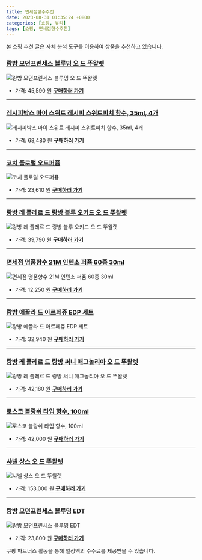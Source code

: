 ```yaml
---
title: 면세점향수추천
date: 2023-08-31 01:35:24 +0800
categories: [쇼핑, 뷰티]
tags: [쇼핑, 면세점향수추천]
---
```

본 쇼핑 추천 글은 자체 분석 도구를 이용하여 상품을 추천하고 있습니다.
### [랑방 모던프린세스 블루밍 오 드 뚜왈렛](https://link.coupang.com/re/AFFSDP?lptag=AF1030537&pageKey=2336090432&itemId=4045767067&vendorItemId=72029911370&traceid=V0-153-12c7d3348e174828&requestid=20230907013524161241338965&token=31850C%7CMIXED)
![랑방 모던프린세스 블루밍 오 드 뚜왈렛](https://ads-partners.coupang.com/image1/HEk-z1Xg96QS5BhyHNCLBRTSwv2gDHlLg1m4hPKxI-9tggPoRuL4pDa1S0opVilfp7M7Q489ev_F1czSbvpDhvowq7IA8rARxdOd6u7ua1EoSBL-FWe0ix60x56XXlK1cgDcWWP7pTAhSLYaHsMgSZ9ENxR4I2gHRcPXv2yzll9-v_Oa3gt0DTAZsCN-liMR98y872ZwKA5UFaUS6jXIo90jLOYaRgiXOsEsDhE_m3xmrlquXaDnBdUIrSBlOyt_LiBiEtMZHpEySqERl6KnEQ==)
- 가격: 45,590 원
[**구매하러 가기**](https://link.coupang.com/re/AFFSDP?lptag=AF1030537&pageKey=2336090432&itemId=4045767067&vendorItemId=72029911370&traceid=V0-153-12c7d3348e174828&requestid=20230907013524161241338965&token=31850C%7CMIXED)
---
### [레시피박스 마이 스위트 레시피 스위트피치 향수, 35ml, 4개](https://link.coupang.com/re/AFFSDP?lptag=AF1030537&pageKey=6005899157&itemId=18798147535&vendorItemId=85928997034&traceid=V0-153-336836f2c7b9fb28&clickBeacon=Ca%2Fplz9hAgMMtpKIkpW9hiyJdqY%2F4izOSne8Ard%2BEIxCFc3lNF1rIaA2RKGUdGNXWj4XQGIfq3bbOzNPv%2F7%2Bgyy4mT1lfzHKpBY4HKeCL4WBxHLQPYa8%2FdyWYFxYUjOo%2F9i4cw8QB7CWNl9H%2BpLP5ryrumRoBSndsp9XYXjSmNId6JFr8m0duS50jUSaZOzgyP0VY%2FyeEk0SyXqgEDGlH3ww7%2FlkEcHc3YKVwXaNClHIBlD6Rp6qZ8FcZo3voTCj9hU7SiuOdBn8jJpcGb0C6xnNz9PPgykH%2FmKUbINqdSmGDSeYWTIuR9ffUs34Ni8EY3w6Vr%2FoSp1o310s4%2F6wKt6gguhxF6cO9xHDnt8Dw7VYF%2Fyx%2Fp8jOtCuvTCBla0BOzc1i5IcDBbFW8pvGkhUbeyvLJvdhWAIlVVNGUpb%2Bhy0tS%2BdtvkZC5zJVgYmWGnMbt1u%2Bma5KTfnHEUIDhl38c2mvIIEwf4ekmEg1N%2FLWLt5ImDaBt080Ip9aiTUh69f2K0UJwLXWcyT%2FEmrePJM6x83DVVuBO63VWXwMhkLpsKwXJ6I72lURIZNe%2BdlJgwCuG4eRUXHHzVpJ0sM7U0HL%2FiYT%2B7TVXG2H%2BI0ujGPr5P19sOkhrKvKx0J%2FHhN8diV6573MLDP5Tld2eqBi4vIyKWOjUd5dh89LKqjZCYYsfeF0B%2FrGln9WQ38KLLGqZghgI%2BMCMYjxVT0O8QexCME%2FgJ4oIcjPJf2H9YyWH%2BQ6z8nUHM9BB57q0H8pArFUj1fk%2BIRPXToYZO5ry3Zz7nD7l0zHddc29JOmuT0q8K8UeFiapOEMQNy%2FmRPmeM%2BLqDUDVMkPMrY6A2%2BPWQ4djJih%2B6QbvYBKwV6nuNqo7RWw5zJWncT0qVidNAe4F95yL3O&requestid=20230907013524161241338965&token=31850C%7CMIXED)
![레시피박스 마이 스위트 레시피 스위트피치 향수, 35ml, 4개](https://ads-partners.coupang.com/image1/iQqibFVXOXHRsdLVieAdK6PoibqfV6Fa89p_uy5tYuqCQ5ct2432_Avl_Aon1P9dmFS3iXQEcSw6ExyWKFj9dalRY90CHhw8BbvktAMi71ZTlxCWndDrz5En4kKVgmmixhOUPtskfXsOMCXlBqmsz2GkCEXy91sdT3r-3ThT5WjGj0PBUmBGDCc82MY4oHbL3TJPk-9HkXARCb48t9frbxTrJcDpSWJx4v8kNTJPpT8pPE4c-kZtd3xoKBPfUQR2SDYhxmVWE6ziyf3orCes2BD7LRjGqJg=)
- 가격: 68,480 원
[**구매하러 가기**](https://link.coupang.com/re/AFFSDP?lptag=AF1030537&pageKey=6005899157&itemId=18798147535&vendorItemId=85928997034&traceid=V0-153-336836f2c7b9fb28&clickBeacon=Ca%2Fplz9hAgMMtpKIkpW9hiyJdqY%2F4izOSne8Ard%2BEIxCFc3lNF1rIaA2RKGUdGNXWj4XQGIfq3bbOzNPv%2F7%2Bgyy4mT1lfzHKpBY4HKeCL4WBxHLQPYa8%2FdyWYFxYUjOo%2F9i4cw8QB7CWNl9H%2BpLP5ryrumRoBSndsp9XYXjSmNId6JFr8m0duS50jUSaZOzgyP0VY%2FyeEk0SyXqgEDGlH3ww7%2FlkEcHc3YKVwXaNClHIBlD6Rp6qZ8FcZo3voTCj9hU7SiuOdBn8jJpcGb0C6xnNz9PPgykH%2FmKUbINqdSmGDSeYWTIuR9ffUs34Ni8EY3w6Vr%2FoSp1o310s4%2F6wKt6gguhxF6cO9xHDnt8Dw7VYF%2Fyx%2Fp8jOtCuvTCBla0BOzc1i5IcDBbFW8pvGkhUbeyvLJvdhWAIlVVNGUpb%2Bhy0tS%2BdtvkZC5zJVgYmWGnMbt1u%2Bma5KTfnHEUIDhl38c2mvIIEwf4ekmEg1N%2FLWLt5ImDaBt080Ip9aiTUh69f2K0UJwLXWcyT%2FEmrePJM6x83DVVuBO63VWXwMhkLpsKwXJ6I72lURIZNe%2BdlJgwCuG4eRUXHHzVpJ0sM7U0HL%2FiYT%2B7TVXG2H%2BI0ujGPr5P19sOkhrKvKx0J%2FHhN8diV6573MLDP5Tld2eqBi4vIyKWOjUd5dh89LKqjZCYYsfeF0B%2FrGln9WQ38KLLGqZghgI%2BMCMYjxVT0O8QexCME%2FgJ4oIcjPJf2H9YyWH%2BQ6z8nUHM9BB57q0H8pArFUj1fk%2BIRPXToYZO5ry3Zz7nD7l0zHddc29JOmuT0q8K8UeFiapOEMQNy%2FmRPmeM%2BLqDUDVMkPMrY6A2%2BPWQ4djJih%2B6QbvYBKwV6nuNqo7RWw5zJWncT0qVidNAe4F95yL3O&requestid=20230907013524161241338965&token=31850C%7CMIXED)
---
### [코치 플로럴 오드퍼퓸](https://link.coupang.com/re/AFFSDP?lptag=AF1030537&pageKey=224792661&itemId=708757435&vendorItemId=4801840104&traceid=V0-153-8d374d4b1d37ec4c&requestid=20230907013524161241338965&token=31850C%7CMIXED)
![코치 플로럴 오드퍼퓸](https://ads-partners.coupang.com/image1/521yVPEU5oX3sIrw51lzkw5rdASjw8oNeP_SZvkrRlEbC7znXhCzPkBtqoOQyqqxIWYCUjgJpnP4geN4zhlzeY6lVDE7wUoF7Pqu11aTZ8besjgJdtYSahvuJcEPc9d9mEYcSgy5e1gVGga0cgSd6KG8Vp2sux2CB-GApLf56wINlotIveyI6ZB_e1vF2XLoQdD2nu5P6wUTSxBCWVIUZZRgpTziVpt6V9HUoHu8nfhLPa6vMG6LpY6nb6s2NA6SVglI1KX9DJPuE62rzpQ=)
- 가격: 23,610 원
[**구매하러 가기**](https://link.coupang.com/re/AFFSDP?lptag=AF1030537&pageKey=224792661&itemId=708757435&vendorItemId=4801840104&traceid=V0-153-8d374d4b1d37ec4c&requestid=20230907013524161241338965&token=31850C%7CMIXED)
---
### [랑방 레 플레르 드 랑방 블루 오키드 오 드 뚜왈렛](https://link.coupang.com/re/AFFSDP?lptag=AF1030537&pageKey=7070423384&itemId=17556105616&vendorItemId=84722925889&traceid=V0-153-5b91fee0e584a020&requestid=20230907013524161241338965&token=31850C%7CMIXED)
![랑방 레 플레르 드 랑방 블루 오키드 오 드 뚜왈렛](https://ads-partners.coupang.com/image1/8yfoDA7U9QVXWFJI86V3ymyPKnn9ukDOiV5kDUkVDd8RbcZ4jx8l4enLufD_fpL3lxri0FLLTmDXrOGz7Zi_V_xZYJ0N0fqo1fJHIpkbgwPSeYPVCX4TiffmIySgJDnBCUAg26MGa5dfKMx_f_WI2sEkt-GARtO26vBeupqL4mOIxBEBG87LmJYlMG1Ba8zF59CpXApKqk-gWTEhf3IVEmyeY2ovLrInVyuSHthi6FjrbT8vuNwwm5Fxw0JfjsYT7PgFZNmySzK04F41VWtlqfxJuhlKwoBNuW8bPweFSg==)
- 가격: 39,790 원
[**구매하러 가기**](https://link.coupang.com/re/AFFSDP?lptag=AF1030537&pageKey=7070423384&itemId=17556105616&vendorItemId=84722925889&traceid=V0-153-5b91fee0e584a020&requestid=20230907013524161241338965&token=31850C%7CMIXED)
---
### [면세점 명품향수 21M 인텐소 퍼퓸 60종 30ml](https://link.coupang.com/re/AFFSDP?lptag=AF1030537&pageKey=7148708127&itemId=17968010484&vendorItemId=85125307316&traceid=V0-153-31c79e95e223ba69&requestid=20230907013524161241338965&token=31850C%7CMIXED)
![면세점 명품향수 21M 인텐소 퍼퓸 60종 30ml](https://ads-partners.coupang.com/image1/iqKJzbk0VjCL-rSrirryfF36OmBf72_n51cGcgKk4txjNo9l3rFCK0amnm7S2GdUJ9bY13yiHW4XVqzvXy1CORRqo7sk1I5Lz0FRsNrWdwdVa6Vr-_nivkiAV2FMhXyyY1Lu55OTVjyQKI9ptUnXrcLz3AnA3D_OyWhNiCbYBKKTNrRiBq80ligMmntDeVAnGdf_YcMf6V-Ys7xzyxE5n0C8KCFVJadbZKRm0eU6vG4UGMDDOtsRsEOQlIH3dlSeDVoy1Eax9_c6va2XokrFYlDjFWD3PKNvTjwvFl3G5iq-)
- 가격: 12,250 원
[**구매하러 가기**](https://link.coupang.com/re/AFFSDP?lptag=AF1030537&pageKey=7148708127&itemId=17968010484&vendorItemId=85125307316&traceid=V0-153-31c79e95e223ba69&requestid=20230907013524161241338965&token=31850C%7CMIXED)
---
### [랑방 에끌라 드 아르페쥬 EDP 세트](https://link.coupang.com/re/AFFSDP?lptag=AF1030537&pageKey=58544519&itemId=203176354&vendorItemId=3481680524&traceid=V0-153-d8534e5a6beb76d1&requestid=20230907013524161241338965&token=31850C%7CMIXED)
![랑방 에끌라 드 아르페쥬 EDP 세트](https://ads-partners.coupang.com/image1/HqM-HDmUA5WqoquGHrNlZOGIpqnFdbRZZHEuvtabORbRAdkXYZrDJHY_5gqeufdsPj-p16ZaJ6pYi6NZpCK6LLtAtIPfcI4xFjEqdZ8ayxmRIVI6ULb7zyHYjpfBDjhG75mdiONwlGHHlOauM76ozZNGJeThfTeZIiKq_WmETC0Hd4bc_gVBEmQZmMU-AR5Two2jA1eo9r5j0b6Nmq5QVBZu5Sae8ftN20HM8AzncSK9e1GdWqaqX_ETbdlqyrgarFO7qoRHFZhZQh1XcNJSZmGHH82nohjzMXQxwb2amg==)
- 가격: 32,940 원
[**구매하러 가기**](https://link.coupang.com/re/AFFSDP?lptag=AF1030537&pageKey=58544519&itemId=203176354&vendorItemId=3481680524&traceid=V0-153-d8534e5a6beb76d1&requestid=20230907013524161241338965&token=31850C%7CMIXED)
---
### [랑방 레 플레르 드 랑방 써니 매그놀리아 오 드 뚜왈렛](https://link.coupang.com/re/AFFSDP?lptag=AF1030537&pageKey=7070423158&itemId=17556104361&vendorItemId=84722924833&traceid=V0-153-0691356a31d38aec&requestid=20230907013524161241338965&token=31850C%7CMIXED)
![랑방 레 플레르 드 랑방 써니 매그놀리아 오 드 뚜왈렛](https://ads-partners.coupang.com/image1/IVL7TRtom3YBnlrvIUVEbi5wFaFr9EElBGZCw70fgmpfy-KQBlTMaveXZDHeBvrphyoNOzCDSGhWpI4mZIM_08FDeu4mkhcIdEZG5YPVfKdeNya2ZJq_mou5lgqhxcv04UfktusYRqXYO6wWMFTVWMqe8dzUrOPFMlbnDmOqWhFyPcjPKhiXL-r2fCC9zJqTSQhcTvntvvxcUSS2CVcostd9vWHGZA45JThTzPzUcSXZMxx3eN2QVfQIjQ9s6MqTtN03mAfOcLDhG9MzCt0YLnrypDm2S4pfNZQHXWH4niQ=)
- 가격: 42,180 원
[**구매하러 가기**](https://link.coupang.com/re/AFFSDP?lptag=AF1030537&pageKey=7070423158&itemId=17556104361&vendorItemId=84722924833&traceid=V0-153-0691356a31d38aec&requestid=20230907013524161241338965&token=31850C%7CMIXED)
---
### [로스코 블랑쉬 타입 향수, 100ml](https://link.coupang.com/re/AFFSDP?lptag=AF1030537&pageKey=5140329892&itemId=19864220741&vendorItemId=86965091318&traceid=V0-153-48a9cf482dbf8d54&clickBeacon=Ca%2Fplz9hAgMMtpKIkpW9hiyJdqY%2F4izOSne8Ard%2BEIxCFc3lNF1rIaA2RKGUdGNXWj4XQGIfq3bbOzNPv%2F7%2Bgyy4mT1lfzHKpBY4HKeCL4WaJbqpokMAh6Sj%2BT3I5FKl%2F9i4cw8QB7CWNl9H%2BpLP5ueSg5Po5leK5OOyRI1nKlUgr3v4qLRMrOXTBPCo4xxiyP0VY%2FyeEk0SyXqgEDGlH3ww7%2FlkEcHc3YKVwXaNClHIBlD6Rp6qZ8FcZo3voTCjIt%2BYlG5pqPYGl%2Bdqo0XIXmevZvqWcQFg1hbkDS%2FZE5WSEzGJjh3rUXzbffKc0y%2B0dZaGSO1KFMlgLU3DwtRwBoBd2I5%2B07sxepLdyCrqCqMCoFQhEasdSJR7IEiDpcGF%2FJFI100Fqxu4LTkz4EReENCUDNmL12MdxUCG96dnyiVx%2BE3eIvdP783YJupO73aRWvqbdEr4jOQa1mcg47G0lAViKgR3sfXeIrD6kBYEKEO%2F1O2C88A9c7zKYnazJ2bVMK44B3wV6WlXIumsGTQXUV8o5%2BmVs9St7q3bfj58wF3iHaPBsD8STw3zj3kPvw7JVKeXXb8mUSEJrCIA0z5JVPIeY2ZeIGVYKUMY%2FodCiJPmeOKYzTGhLjaMiraWHvgUlunBAcj54vThWA3jP%2BtbThE0udvRdEkljMsYOqhagQYN%2FDgPXvfGt91fHoo%2FiLhLW3%2BtIaByc64iap%2FAX05hgZDGDcrh22hFmM4dLoJug5IitZKsgPkmuXQlPsHH0rOlJzTUXUvmu1%2Fu6RTimfVU6lwrXDG%2Fg0OAK%2Fyfv1tk3%2FCbsOaDQ25Iv3UfpbCwZn%2BnIFSSxJc18w131d0y2osIiAJWPWhiG29ku9aURHSF9W4Q5TLjPQakngng4ROfyDYs&requestid=20230907013524161241338965&token=31850C%7CMIXED)
![로스코 블랑쉬 타입 향수, 100ml](https://ads-partners.coupang.com/image1/D-zB8c_UtpVQ1WzAD90T5y2sTtqZukpT8dfhgp3XNQyuDlJ5mQmc2cX1wB3i2cDz5tlAAXiZg2_4m9k0IMVWkMKI9UkUbC1v-dRuYG3t6Rb20wt9UYGzyWiyl_7Q52Sjz87iFjzogkJSYOgx_DkkeYWQ62wbRpzfGoIYdegbBZedjskvbda7UxoeCpV38SBh2juesGX2zCYQ7IvNkI6hCm4KFvfCScxMGx5teLrkt3BeVrLw1AZHK5gSkiM5fwm1KRxC--BNQhG0X-usryYXYD4PN2tGSPWYRXWN4Sr8Yde67IWNXgE=)
- 가격: 42,000 원
[**구매하러 가기**](https://link.coupang.com/re/AFFSDP?lptag=AF1030537&pageKey=5140329892&itemId=19864220741&vendorItemId=86965091318&traceid=V0-153-48a9cf482dbf8d54&clickBeacon=Ca%2Fplz9hAgMMtpKIkpW9hiyJdqY%2F4izOSne8Ard%2BEIxCFc3lNF1rIaA2RKGUdGNXWj4XQGIfq3bbOzNPv%2F7%2Bgyy4mT1lfzHKpBY4HKeCL4WaJbqpokMAh6Sj%2BT3I5FKl%2F9i4cw8QB7CWNl9H%2BpLP5ueSg5Po5leK5OOyRI1nKlUgr3v4qLRMrOXTBPCo4xxiyP0VY%2FyeEk0SyXqgEDGlH3ww7%2FlkEcHc3YKVwXaNClHIBlD6Rp6qZ8FcZo3voTCjIt%2BYlG5pqPYGl%2Bdqo0XIXmevZvqWcQFg1hbkDS%2FZE5WSEzGJjh3rUXzbffKc0y%2B0dZaGSO1KFMlgLU3DwtRwBoBd2I5%2B07sxepLdyCrqCqMCoFQhEasdSJR7IEiDpcGF%2FJFI100Fqxu4LTkz4EReENCUDNmL12MdxUCG96dnyiVx%2BE3eIvdP783YJupO73aRWvqbdEr4jOQa1mcg47G0lAViKgR3sfXeIrD6kBYEKEO%2F1O2C88A9c7zKYnazJ2bVMK44B3wV6WlXIumsGTQXUV8o5%2BmVs9St7q3bfj58wF3iHaPBsD8STw3zj3kPvw7JVKeXXb8mUSEJrCIA0z5JVPIeY2ZeIGVYKUMY%2FodCiJPmeOKYzTGhLjaMiraWHvgUlunBAcj54vThWA3jP%2BtbThE0udvRdEkljMsYOqhagQYN%2FDgPXvfGt91fHoo%2FiLhLW3%2BtIaByc64iap%2FAX05hgZDGDcrh22hFmM4dLoJug5IitZKsgPkmuXQlPsHH0rOlJzTUXUvmu1%2Fu6RTimfVU6lwrXDG%2Fg0OAK%2Fyfv1tk3%2FCbsOaDQ25Iv3UfpbCwZn%2BnIFSSxJc18w131d0y2osIiAJWPWhiG29ku9aURHSF9W4Q5TLjPQakngng4ROfyDYs&requestid=20230907013524161241338965&token=31850C%7CMIXED)
---
### [샤넬 샹스 오 드 뚜왈렛](https://link.coupang.com/re/AFFSDP?lptag=AF1030537&pageKey=6714079492&itemId=18218319593&vendorItemId=87007483492&traceid=V0-153-a71e3207d7c2973e&requestid=20230907013524161241338965&token=31850C%7CMIXED)
![샤넬 샹스 오 드 뚜왈렛](https://ads-partners.coupang.com/image1/GBg2IKBii_gFxX6XGOo2rO810THVmThZrObErz4CPlaVRdxCA9mbDtWW_xTUiqbfGEz3Onb0MPnBmTnWMONF6PEoYB5zCGTsYIghoK2UuCjKkFMT5GSwhY0yevlSKW1NYC513qVGcDlvZTGXq5zPH5JwsCUILz6yQjNklRR_i27Bc1wEbbiNSRBe1hXM5-Psb4JzNabsnhZ-PaPzg5KRha-mZfRouMflpdlvLVFJJn190R0xgixd57w3Qpuc7od15R55FasesjgcVQijk26wqEsFkTkGUH4Et7F5XCjAnSU=)
- 가격: 153,000 원
[**구매하러 가기**](https://link.coupang.com/re/AFFSDP?lptag=AF1030537&pageKey=6714079492&itemId=18218319593&vendorItemId=87007483492&traceid=V0-153-a71e3207d7c2973e&requestid=20230907013524161241338965&token=31850C%7CMIXED)
---
### [랑방 모던프린세스 블루밍 EDT](https://link.coupang.com/re/AFFSDP?lptag=AF1030537&pageKey=2336090432&itemId=4045283990&vendorItemId=72029431360&traceid=V0-153-12c7d3348e174828&requestid=20230907013524161241338965&token=31850C%7CMIXED)
![랑방 모던프린세스 블루밍 EDT](https://ads-partners.coupang.com/image1/U81Quq123wBlghZmU9Uo1avtBuKPBM-kNkoJVlKxgDFXEoucw34Cs8jwSFSE0kzBDd_81FLbsgzuTTjA_PKrObugXFsJfc_2bE2RFOzXLy7lXQ0sZ-4FzLLOxArLFP7iS7EyTZbz366PHpM0vuUyItMW3caS8dLII2MerxNEtGL9v0DH2yYimV6XINB9AEoHG6T6cJR4EmSwYlj2HefLF7mP5YxYyz6wjvRko0teJGcvSSbcJsIyQztLhs9Ae_3xqwCLsFsvep3EtzEwfLDQzw==)
- 가격: 23,800 원
[**구매하러 가기**](https://link.coupang.com/re/AFFSDP?lptag=AF1030537&pageKey=2336090432&itemId=4045283990&vendorItemId=72029431360&traceid=V0-153-12c7d3348e174828&requestid=20230907013524161241338965&token=31850C%7CMIXED)


쿠팡 파트너스 활동을 통해 일정액의 수수료를 제공받을 수 있습니다.
